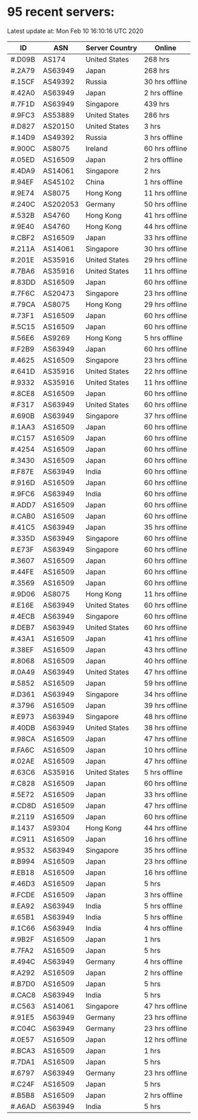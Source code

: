 # 95 recent servers:

Latest update at: Mon Feb 10 16:10:16 UTC 2020

| ID | ASN | Server Country | Online |
| -- | --- | -------------- | ------ |
| #.D09B | AS174 | United States | 268 hrs |
| #.2A79 | AS63949 | Japan | 268 hrs |
| #.15CF | AS49392 | Russia | 30 hrs offline |
| #.42A0 | AS63949 | Japan | 2 hrs offline |
| #.7F1D | AS63949 | Singapore | 439 hrs |
| #.9FC3 | AS53889 | United States | 286 hrs |
| #.D827 | AS20150 | United States | 3 hrs |
| #.14D9 | AS49392 | Russia | 3 hrs offline |
| #.900C | AS8075 | Ireland | 60 hrs offline |
| #.05ED | AS16509 | Japan | 2 hrs offline |
| #.4DA9 | AS14061 | Singapore | 2 hrs |
| #.94EF | AS45102 | China | 1 hrs offline |
| #.9E74 | AS8075 | Hong Kong | 11 hrs offline |
| #.240C | AS202053 | Germany | 50 hrs offline |
| #.532B | AS4760 | Hong Kong | 41 hrs offline |
| #.9E40 | AS4760 | Hong Kong | 44 hrs offline |
| #.CBF2 | AS16509 | Japan | 33 hrs offline |
| #.211A | AS14061 | Singapore | 30 hrs offline |
| #.201E | AS35916 | United States | 29 hrs offline |
| #.7BA6 | AS35916 | United States | 11 hrs offline |
| #.83DD | AS16509 | Japan | 60 hrs offline |
| #.7F6C | AS20473 | Singapore | 23 hrs offline |
| #.79CA | AS8075 | Hong Kong | 29 hrs offline |
| #.73F1 | AS16509 | Japan | 60 hrs offline |
| #.5C15 | AS16509 | Japan | 60 hrs offline |
| #.56E6 | AS9269 | Hong Kong | 5 hrs offline |
| #.F2B9 | AS63949 | Japan | 60 hrs offline |
| #.4625 | AS16509 | Singapore | 23 hrs offline |
| #.641D | AS35916 | United States | 22 hrs offline |
| #.9332 | AS35916 | United States | 11 hrs offline |
| #.8CE8 | AS16509 | Japan | 60 hrs offline |
| #.F317 | AS63949 | United States | 60 hrs offline |
| #.690B | AS63949 | Singapore | 37 hrs offline |
| #.1AA3 | AS16509 | Japan | 60 hrs offline |
| #.C157 | AS16509 | Japan | 60 hrs offline |
| #.4254 | AS16509 | Japan | 60 hrs offline |
| #.3430 | AS16509 | Japan | 60 hrs offline |
| #.F87E | AS63949 | India | 60 hrs offline |
| #.916D | AS16509 | Japan | 60 hrs offline |
| #.9FC6 | AS63949 | India | 60 hrs offline |
| #.ADD7 | AS16509 | Japan | 60 hrs offline |
| #.CAB0 | AS16509 | Japan | 60 hrs offline |
| #.41C5 | AS63949 | Japan | 35 hrs offline |
| #.335D | AS63949 | Singapore | 60 hrs offline |
| #.E73F | AS63949 | Singapore | 60 hrs offline |
| #.3607 | AS16509 | Japan | 60 hrs offline |
| #.44FE | AS16509 | Japan | 60 hrs offline |
| #.3569 | AS16509 | Japan | 60 hrs offline |
| #.9D06 | AS8075 | Hong Kong | 11 hrs offline |
| #.E16E | AS63949 | United States | 60 hrs offline |
| #.4ECB | AS63949 | Singapore | 60 hrs offline |
| #.DEB7 | AS63949 | United States | 60 hrs offline |
| #.43A1 | AS16509 | Japan | 41 hrs offline |
| #.38EF | AS16509 | Japan | 43 hrs offline |
| #.8068 | AS16509 | Japan | 40 hrs offline |
| #.0A49 | AS63949 | United States | 47 hrs offline |
| #.5852 | AS16509 | Japan | 59 hrs offline |
| #.D361 | AS63949 | Singapore | 34 hrs offline |
| #.3796 | AS16509 | Japan | 39 hrs offline |
| #.E973 | AS63949 | Singapore | 48 hrs offline |
| #.40DB | AS63949 | United States | 38 hrs offline |
| #.98CA | AS16509 | Japan | 47 hrs offline |
| #.FA6C | AS16509 | Japan | 10 hrs offline |
| #.02AE | AS16509 | Japan | 47 hrs offline |
| #.63C6 | AS35916 | United States | 5 hrs offline |
| #.C828 | AS16509 | Japan | 60 hrs offline |
| #.5E72 | AS16509 | Japan | 33 hrs offline |
| #.CD8D | AS16509 | Japan | 47 hrs offline |
| #.2119 | AS16509 | Japan | 60 hrs offline |
| #.1437 | AS9304 | Hong Kong | 44 hrs offline |
| #.C911 | AS16509 | Japan | 16 hrs offline |
| #.9532 | AS63949 | Singapore | 35 hrs offline |
| #.B994 | AS16509 | Japan | 23 hrs offline |
| #.EB18 | AS16509 | Japan | 16 hrs offline |
| #.46D3 | AS16509 | Japan | 5 hrs |
| #.FCDE | AS16509 | Japan | 3 hrs offline |
| #.EA92 | AS63949 | India | 5 hrs offline |
| #.65B1 | AS63949 | India | 5 hrs offline |
| #.1C66 | AS63949 | India | 4 hrs offline |
| #.9B2F | AS16509 | Japan | 1 hrs |
| #.7FA2 | AS16509 | Japan | 5 hrs |
| #.494C | AS63949 | Germany | 4 hrs offline |
| #.A292 | AS16509 | Japan | 2 hrs offline |
| #.B7D0 | AS16509 | Japan | 5 hrs |
| #.CAC8 | AS63949 | India | 5 hrs |
| #.C563 | AS14061 | Singapore | 47 hrs offline |
| #.91E5 | AS63949 | Germany | 23 hrs offline |
| #.C04C | AS63949 | Germany | 23 hrs offline |
| #.0E57 | AS16509 | Japan | 12 hrs offline |
| #.BCA3 | AS16509 | Japan | 1 hrs |
| #.7DA1 | AS16509 | Japan | 5 hrs |
| #.6797 | AS63949 | Germany | 23 hrs offline |
| #.C24F | AS16509 | Japan | 5 hrs |
| #.B5B8 | AS16509 | Japan | 2 hrs offline |
| #.A6AD | AS63949 | India | 5 hrs |

